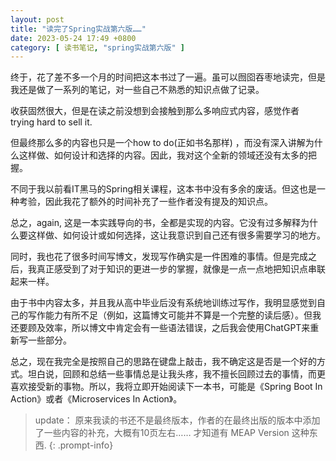 ```yaml
---
layout: post
title: "读完了Spring实战第六版……"
date: 2023-05-24 17:49 +0800
category: [ 读书笔记, "spring实战第六版" ]
---
```


终于，花了差不多一个月的时间把这本书过了一遍。虽可以囫囵吞枣地读完，但是我还是做了一系列的笔记，对一些自己不熟悉的知识点做了记录。

收获固然很大，但是在读之前没想到会接触到那么多响应式内容，感觉作者 trying hard to sell it.

但最终那么多的内容也只是一个how to do(正如书名那样) ，而没有深入讲解为什么这样做、如何设计和选择的内容。因此，我对这个全新的领域还没有太多的把握。

不同于我以前看IT黑马的Spring相关课程，这本书中没有多余的废话。但这也是一种考验，因此我花了额外的时间补充了一些作者没有提及的知识点。

总之，again, 这是一本实践导向的书，全都是实现的内容。它没有过多解释为什么要这样做、如何设计或如何选择，这让我意识到自己还有很多需要学习的地方。

同时，我也花了很多时间写博文，发现写作确实是一件困难的事情。但是完成之后，我真正感受到了对于知识的更进一步的掌握，就像是一点一点地把知识点串联起来一样。

由于书中内容太多，并且我从高中毕业后没有系统地训练过写作，我明显感觉到自己的写作能力有所不足（例如，这篇博文可能并不算是一个完整的读后感）。但我还要顾及效率，所以博文中肯定会有一些语法错误，之后我会使用ChatGPT来重新写一些部分。

总之，现在我完全是按照自己的思路在键盘上敲击，我不确定这是否是一个好的方式。坦白说，回顾和总结一些事情总是让我头疼，我不擅长回顾过去的事情，而更喜欢接受新的事物。所以，我将立即开始阅读下一本书，可能是《Spring
Boot In Action》或者《Microservices In Action》。

> update： 原来我读的书还不是最终版本，作者的在最终出版的版本中添加了一些内容的补充，大概有10页左右…… 才知道有 MEAP Version 这种东西.
{: .prompt-info}
